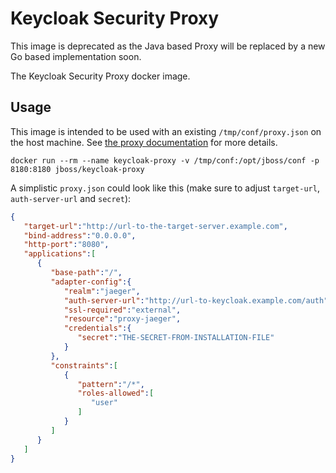 # Keycloak Security Proxy

This image is deprecated as the Java based Proxy will be replaced by a new Go based implementation soon.

The Keycloak Security Proxy docker image.

## Usage

This image is intended to be used with an existing `/tmp/conf/proxy.json` on the host machine. 
See [the proxy documentation](https://www.keycloak.org/docs/latest/server_installation/index.html#_proxy) 
for more details.

    docker run --rm --name keycloak-proxy -v /tmp/conf:/opt/jboss/conf -p 8180:8180 jboss/keycloak-proxy

A simplistic `proxy.json` could look like this (make sure to adjust `target-url`, `auth-server-url` and `secret`):

```json
{
   "target-url":"http://url-to-the-target-server.example.com",
   "bind-address":"0.0.0.0",
   "http-port":"8080",
   "applications":[
      {
         "base-path":"/",
         "adapter-config":{
            "realm":"jaeger",
            "auth-server-url":"http://url-to-keycloak.example.com/auth",
            "ssl-required":"external",
            "resource":"proxy-jaeger",
            "credentials":{
               "secret":"THE-SECRET-FROM-INSTALLATION-FILE"
            }
         },
         "constraints":[
            {
               "pattern":"/*",
               "roles-allowed":[
                  "user"
               ]
            }
         ]
      }
   ]
}
```
